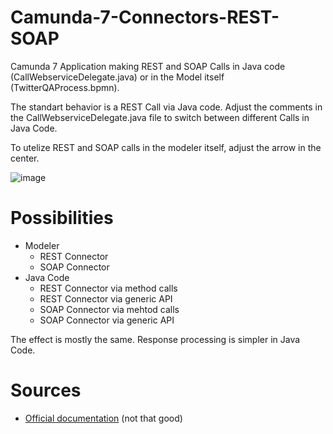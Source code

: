 # Camunda-7-Connectors-REST-SOAP

Camunda 7 Application making REST and SOAP Calls in Java code (CallWebserviceDelegate.java) or in the Model itself (TwitterQAProcess.bpmn).

The standart behavior is a REST Call via Java code. Adjust the comments in the CallWebserviceDelegate.java file to switch between different Calls in Java Code.

To utelize REST and SOAP calls in the modeler itself, adjust the arrow in the center.

![image](https://user-images.githubusercontent.com/101417551/209144285-9dfc1fc3-4e25-4b1b-a44c-fb00619dc0be.png)

# Possibilities

- Modeler
  - REST Connector
  - SOAP Connector
- Java Code
  - REST Connector via method calls
  - REST Connector via generic API
  - SOAP Connector via mehtod calls
  - SOAP Connector via generic API
  
The effect is mostly the same. Response processing is simpler in Java Code.

# Sources

- [Official documentation](https://docs.camunda.org/manual/7.17/reference/connect/) (not that good)
